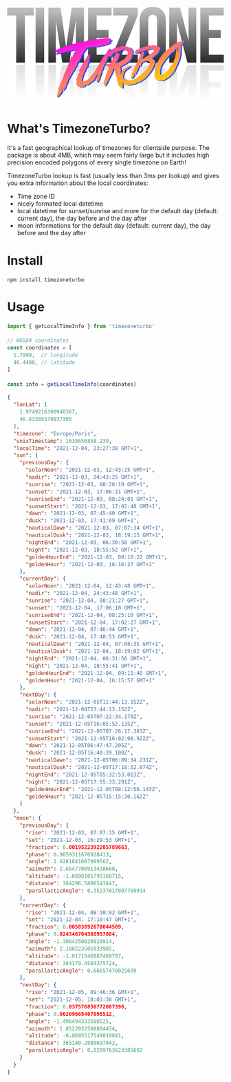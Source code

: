 ![](images/logo_1000.png)

# What's TimezoneTurbo?
It's a fast geographical lookup of timezones for clientside purpose. The package is about 4MB, which may seem fairly large but it includes high precision encoded polygons of every single timezone on Earth!

TimezoneTurbo lookup is fast (usually less than 3ms per lookup) and gives you extra information about the local coordinates:
- Time zone ID
- nicely formated local datetime
- local datetime for sunset/sunrise and more for the default day (default: current day), the day before and the day after
- moon informations for the default day (default: current day), the day before and the day after

# Install
```
npm install timezoneturbo
```


# Usage
```js
import { getLocalTimeInfo } from 'timezoneturbo'

// WGS84 coordinates
const coordinates = [
  1.7999,  // longitude
  46.4400, // latitude
]

const info = getLocalTimeInfo(coordinates)
```

```json
{
  "lonLat": [
    1.9749216300940367,
    46.83385579937305
  ],
  "timezone": "Europe/Paris",
  "unixTimestamp": 1638656858.239,
  "localTime": "2021-12-04, 23:27:38 GMT+1",
  "sun": {
    "previousDay": {
      "solarNoon": "2021-12-03, 12:43:25 GMT+1",
      "nadir": "2021-12-03, 24:43:25 GMT+1",
      "sunrise": "2021-12-03, 08:20:19 GMT+1",
      "sunset": "2021-12-03, 17:06:31 GMT+1",
      "sunriseEnd": "2021-12-03, 08:24:01 GMT+1",
      "sunsetStart": "2021-12-03, 17:02:48 GMT+1",
      "dawn": "2021-12-03, 07:45:40 GMT+1",
      "dusk": "2021-12-03, 17:41:09 GMT+1",
      "nauticalDawn": "2021-12-03, 07:07:34 GMT+1",
      "nauticalDusk": "2021-12-03, 18:19:15 GMT+1",
      "nightEnd": "2021-12-03, 06:30:58 GMT+1",
      "night": "2021-12-03, 18:55:52 GMT+1",
      "goldenHourEnd": "2021-12-03, 09:10:22 GMT+1",
      "goldenHour": "2021-12-03, 16:16:27 GMT+1"
    },
    "currentDay": {
      "solarNoon": "2021-12-04, 12:43:48 GMT+1",
      "nadir": "2021-12-04, 24:43:48 GMT+1",
      "sunrise": "2021-12-04, 08:21:27 GMT+1",
      "sunset": "2021-12-04, 17:06:10 GMT+1",
      "sunriseEnd": "2021-12-04, 08:25:10 GMT+1",
      "sunsetStart": "2021-12-04, 17:02:27 GMT+1",
      "dawn": "2021-12-04, 07:46:44 GMT+1",
      "dusk": "2021-12-04, 17:40:53 GMT+1",
      "nauticalDawn": "2021-12-04, 07:08:35 GMT+1",
      "nauticalDusk": "2021-12-04, 18:19:02 GMT+1",
      "nightEnd": "2021-12-04, 06:31:56 GMT+1",
      "night": "2021-12-04, 18:55:41 GMT+1",
      "goldenHourEnd": "2021-12-04, 09:11:40 GMT+1",
      "goldenHour": "2021-12-04, 16:15:57 GMT+1"
    },
    "nextDay": {
      "solarNoon": "2021-12-05T11:44:13.152Z",
      "nadir": "2021-12-04T23:44:13.152Z",
      "sunrise": "2021-12-05T07:22:34.170Z",
      "sunset": "2021-12-05T16:05:52.135Z",
      "sunriseEnd": "2021-12-05T07:26:17.383Z",
      "sunsetStart": "2021-12-05T16:02:08.922Z",
      "dawn": "2021-12-05T06:47:47.205Z",
      "dusk": "2021-12-05T16:40:39.100Z",
      "nauticalDawn": "2021-12-05T06:09:34.231Z",
      "nauticalDusk": "2021-12-05T17:18:52.074Z",
      "nightEnd": "2021-12-05T05:32:53.013Z",
      "night": "2021-12-05T17:55:33.291Z",
      "goldenHourEnd": "2021-12-05T08:12:56.143Z",
      "goldenHour": "2021-12-05T15:15:30.162Z"
    }
  },
  "moon": {
    "previousDay": {
      "rise": "2021-12-03, 07:07:35 GMT+1",
      "set": "2021-12-03, 16:29:53 GMT+1",
      "fraction": 0.0019522392205789663,
      "phase": 0.9859311676928413,
      "angle": 1.6281841607989562,
      "azimuth": 2.6547700913438668,
      "altitude": -1.0898101793160715,
      "distance": 364296.5896543847,
      "parallacticAngle": 0.35237017097760914
    },
    "currentDay": {
      "rise": "2021-12-04, 08:30:02 GMT+1",
      "set": "2021-12-04, 17:10:47 GMT+1",
      "fraction": 0.00583892670044589,
      "phase": 0.024346704368957084,
      "angle": -1.3064250029928914,
      "azimuth": 2.180223505933985,
      "altitude": -1.0171546887409797,
      "distance": 364179.4584375724,
      "parallacticAngle": 0.66657470025699
    },
    "nextDay": {
      "rise": "2021-12-05, 09:46:36 GMT+1",
      "set": "2021-12-05, 18:03:38 GMT+1",
      "fraction": 0.037576836772087396,
      "phase": 0.06209668407098512,
      "angle": -1.496494333500525,
      "azimuth": 1.8522032508804454,
      "altitude": -0.8695517549819841,
      "distance": 365140.2889697042,
      "parallacticAngle": 0.8209763623385692
    }
  }
}
```